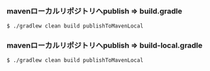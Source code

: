 ### mavenローカルリポジトリへpublish => build.gradle
``` bash
$ ./gradlew clean build publishToMavenLocal
```
### mavenローカルリポジトリへpublish => build-local.gradle
``` bash
$ ./gradlew clean build publishToMavenLocal
```
